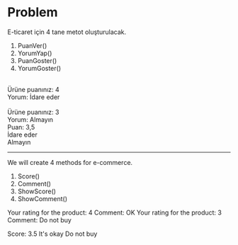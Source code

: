 # Problem
E-ticaret için 4 tane metot oluşturulacak.

1. PuanVer()
2. YorumYap()
3. PuanGoster()
4. YorumGoster()
<br>
Ürüne puanınız: 4 <br>
Yorum: İdare eder <br><br>
Ürüne puanınız: 3 <br>
Yorum: Almayın

<br>
Puan: 3,5 <br>
İdare eder <br>
Almayın 

-------------------------------------------------------------------------------------------

We will create 4 methods for e-commerce.

1. Score()
2. Comment()
3. ShowScore()
4. ShowComment()


Your rating for the product: 4
Comment: OK
Your rating for the product: 3
Comment: Do not buy

Score: 3.5
It's okay
Do not buy
